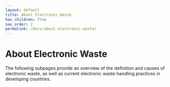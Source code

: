 ```yaml
---
layout: default
title: About Electronic Waste
has_children: True
nav_order: 2
permalink: /docs/about-electronic-waste/
---
```


# About Electronic Waste
The following subpages provide an overview of the definition and causes of electronic waste, as well as current electronic waste handling practices in developing countries.

